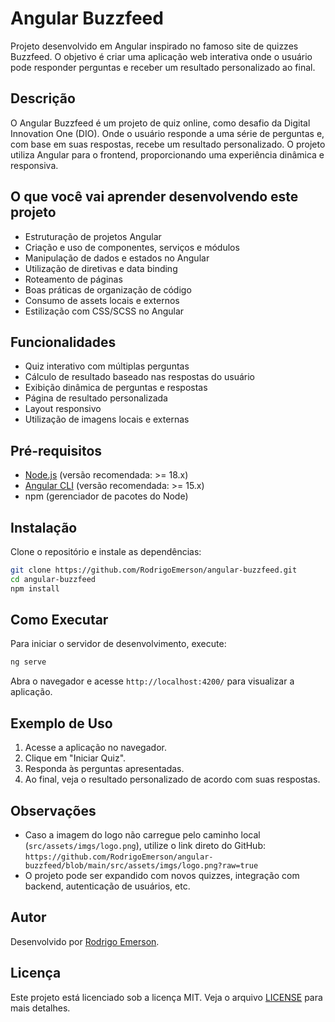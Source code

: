 # Angular Buzzfeed

Projeto desenvolvido em Angular inspirado no famoso site de quizzes Buzzfeed. O objetivo é criar uma aplicação web interativa onde o usuário pode responder perguntas e receber um resultado personalizado ao final.

## Descrição

O Angular Buzzfeed é um projeto de quiz online, como desafio da Digital Innovation One (DIO). Onde o usuário responde a uma série de perguntas e, com base em suas respostas, recebe um resultado personalizado. O projeto utiliza Angular para o frontend, proporcionando uma experiência dinâmica e responsiva.

## O que você vai aprender desenvolvendo este projeto

- Estruturação de projetos Angular
- Criação e uso de componentes, serviços e módulos
- Manipulação de dados e estados no Angular
- Utilização de diretivas e data binding
- Roteamento de páginas
- Boas práticas de organização de código
- Consumo de assets locais e externos
- Estilização com CSS/SCSS no Angular

## Funcionalidades

- Quiz interativo com múltiplas perguntas
- Cálculo de resultado baseado nas respostas do usuário
- Exibição dinâmica de perguntas e respostas
- Página de resultado personalizada
- Layout responsivo
- Utilização de imagens locais e externas

## Pré-requisitos

- [Node.js](https://nodejs.org/) (versão recomendada: >= 18.x)
- [Angular CLI](https://angular.io/cli) (versão recomendada: >= 15.x)
- npm (gerenciador de pacotes do Node)

## Instalação

Clone o repositório e instale as dependências:

```bash
git clone https://github.com/RodrigoEmerson/angular-buzzfeed.git
cd angular-buzzfeed
npm install
```

## Como Executar

Para iniciar o servidor de desenvolvimento, execute:

```bash
ng serve
```

Abra o navegador e acesse `http://localhost:4200/` para visualizar a aplicação.

## Exemplo de Uso

1. Acesse a aplicação no navegador.
2. Clique em "Iniciar Quiz".
3. Responda às perguntas apresentadas.
4. Ao final, veja o resultado personalizado de acordo com suas respostas.

## Observações

- Caso a imagem do logo não carregue pelo caminho local (`src/assets/imgs/logo.png`), utilize o link direto do GitHub:  
  `https://github.com/RodrigoEmerson/angular-buzzfeed/blob/main/src/assets/imgs/logo.png?raw=true`
- O projeto pode ser expandido com novos quizzes, integração com backend, autenticação de usuários, etc.

## Autor

Desenvolvido por [Rodrigo Emerson](https://github.com/RodrigoEmerson).

## Licença

Este projeto está licenciado sob a licença MIT. Veja o arquivo [LICENSE](LICENSE) para mais detalhes.
